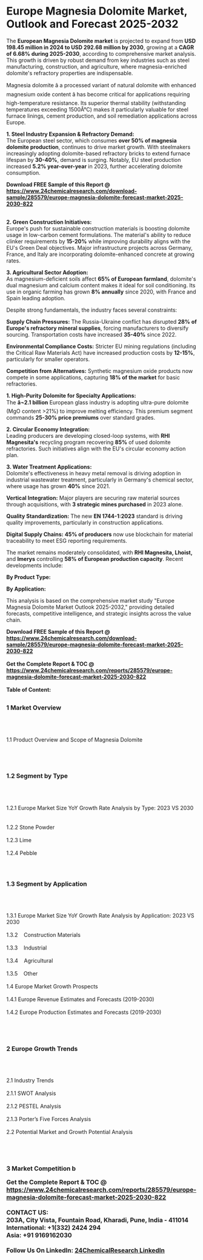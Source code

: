 <h1>Europe Magnesia Dolomite Market, Outlook and Forecast 2025-2032</h1><p>The <strong>European Magnesia Dolomite market</strong> is projected to expand from <strong>USD 198.45 million in 2024 to USD 292.68 million by 2030</strong>, growing at a <strong>CAGR of 6.68% during 2025-2030</strong>, according to comprehensive market analysis. This growth is driven by robust demand from key industries such as steel manufacturing, construction, and agriculture, where magnesia-enriched dolomite's refractory properties are indispensable.</p><p>Magnesia dolomite â a processed variant of natural dolomite with enhanced magnesium oxide content â has become critical for applications requiring high-temperature resistance. Its superior thermal stability (withstanding temperatures exceeding 1500Â°C) makes it particularly valuable for steel furnace linings, cement production, and soil remediation applications across Europe.</p><p><strong>1. Steel Industry Expansion &amp; Refractory Demand:</strong><br>
The European steel sector, which consumes <strong>over 50% of magnesia dolomite production</strong>, continues to drive market growth. With steelmakers increasingly adopting dolomite-based refractory bricks to extend furnace lifespan by <strong>30-40%</strong>, demand is surging. Notably, EU steel production increased <strong>5.2% year-over-year</strong> in 2023, further accelerating dolomite consumption.</p><div><b>Download FREE Sample of this Report @ 
            <a href="https://www.24chemicalresearch.com/download-sample/285579/europe-magnesia-dolomite-forecast-market-2025-2030-822">
            https://www.24chemicalresearch.com/download-sample/285579/europe-magnesia-dolomite-forecast-market-2025-2030-822</a></b></div><br><p><strong>2. Green Construction Initiatives:</strong><br>
Europe's push for sustainable construction materials is boosting dolomite usage in low-carbon cement formulations. The material's ability to reduce clinker requirements by <strong>15-20%</strong> while improving durability aligns with the EU's Green Deal objectives. Major infrastructure projects across Germany, France, and Italy are incorporating dolomite-enhanced concrete at growing rates.</p><p><strong>3. Agricultural Sector Adoption:</strong><br>
As magnesium-deficient soils affect <strong>65% of European farmland</strong>, dolomite's dual magnesium and calcium content makes it ideal for soil conditioning. Its use in organic farming has grown <strong>8% annually</strong> since 2020, with France and Spain leading adoption.</p><p>Despite strong fundamentals, the industry faces several constraints:</p><p><strong>Supply Chain Pressures:</strong> The Russia-Ukraine conflict has disrupted <strong>28% of Europe's refractory mineral supplies</strong>, forcing manufacturers to diversify sourcing. Transportation costs have increased <strong>35-40%</strong> since 2022.</p><p><strong>Environmental Compliance Costs:</strong> Stricter EU mining regulations (including the Critical Raw Materials Act) have increased production costs by <strong>12-15%</strong>, particularly for smaller operators.</p><p><strong>Competition from Alternatives:</strong> Synthetic magnesium oxide products now compete in some applications, capturing <strong>18% of the market</strong> for basic refractories.</p><p><strong>1. High-Purity Dolomite for Specialty Applications:</strong><br>
The <strong>â¬2.1 billion</strong> European glass industry is adopting ultra-pure dolomite (MgO content &gt;21%) to improve melting efficiency. This premium segment commands <strong>25-30% price premiums</strong> over standard grades.</p><p><strong>2. Circular Economy Integration:</strong><br>
Leading producers are developing closed-loop systems, with <strong>RHI Magnesita's</strong> recycling program recovering <strong>85%</strong> of used dolomite refractories. Such initiatives align with the EU's circular economy action plan.</p><p><strong>3. Water Treatment Applications:</strong><br>
Dolomite's effectiveness in heavy metal removal is driving adoption in industrial wastewater treatment, particularly in Germany's chemical sector, where usage has grown <strong>40%</strong> since 2021.</p><p><strong>Vertical Integration:</strong> Major players are securing raw material sources through acquisitions, with <strong>3 strategic mines purchased</strong> in 2023 alone.</p><p><strong>Quality Standardization:</strong> The new <strong>EN 1744-1:2023</strong> standard is driving quality improvements, particularly in construction applications.</p><p><strong>Digital Supply Chains:</strong> <strong>45% of producers</strong> now use blockchain for material traceability to meet ESG reporting requirements.</p><p>The market remains moderately consolidated, with <strong>RHI Magnesita, Lhoist,</strong> and <strong>Imerys</strong> controlling <strong>58% of European production capacity</strong>. Recent developments include:</p><p><strong>By Product Type:</strong></p><p><strong>By Application:</strong></p><p>This analysis is based on the comprehensive market study "Europe Magnesia Dolomite Market Outlook 2025-2032," providing detailed forecasts, competitive intelligence, and strategic insights across the value chain.</p><div><b>Download FREE Sample of this Report @ 
            <a href="https://www.24chemicalresearch.com/download-sample/285579/europe-magnesia-dolomite-forecast-market-2025-2030-822">
            https://www.24chemicalresearch.com/download-sample/285579/europe-magnesia-dolomite-forecast-market-2025-2030-822</a></b></div><br><div><b>Get the Complete Report & TOC @ 
            <a href="https://www.24chemicalresearch.com/reports/285579/europe-magnesia-dolomite-forecast-market-2025-2030-822">
            https://www.24chemicalresearch.com/reports/285579/europe-magnesia-dolomite-forecast-market-2025-2030-822</a></b></div><br>
            <b>Table of Content:</b><p><h2><span style="font-size:16px"><strong>1 Market Overview&nbsp;&nbsp; &nbsp;</strong></span></h2><br />
<br />
<p>1.1 Product Overview and Scope of Magnesia Dolomite&nbsp;</p><br />
<br />
<h2><strong><span style="font-size:16px">1.2 Segment by Type&nbsp;&nbsp; &nbsp;</span></strong></h2><br />
<br />
<p>1.2.1 Europe Market Size YoY Growth Rate Analysis by Type: 2023 VS 2030&nbsp;&nbsp; &nbsp;<br /><br />
1.2.2 Stone Powder&nbsp;&nbsp; &nbsp;<br /><br />
1.2.3 Lime<br /><br />
1.2.4 Pebble<br /><br />
<br />
<h2><span style="font-size:16px"><strong>1.3 Segment by Application&nbsp;&nbsp;</strong></span></h2><br />
<br />
<p>1.3.1 Europe Market Size YoY Growth Rate Analysis by Application: 2023 VS 2030&nbsp;&nbsp; &nbsp;<br /><br />
1.3.2&nbsp;&nbsp; &nbsp;Construction Materials<br /><br />
1.3.3&nbsp;&nbsp; &nbsp;Industrial<br /><br />
1.3.4&nbsp;&nbsp; &nbsp;Agricultural<br /><br />
1.3.5&nbsp;&nbsp; &nbsp;Other<br /><br />
1.4 Europe Market Growth Prospects&nbsp;&nbsp; &nbsp;<br /><br />
1.4.1 Europe Revenue Estimates and Forecasts (2019-2030)&nbsp;&nbsp; &nbsp;<br /><br />
1.4.2 Europe Production Estimates and Forecasts (2019-2030)&nbsp;&nbsp;</p><br />
<br />
<h2><span style="font-size:16px"><strong>2 Europe Growth Trends&nbsp;&nbsp; &nbsp;</strong></span></h2><br />
<br />
<p>2.1 Industry Trends&nbsp;&nbsp; &nbsp;<br /><br />
2.1.1 SWOT Analysis&nbsp;&nbsp; &nbsp;<br /><br />
2.1.2 PESTEL Analysis&nbsp;&nbsp; &nbsp;<br /><br />
2.1.3 Porter&rsquo;s Five Forces Analysis&nbsp;&nbsp; &nbsp;<br /><br />
2.2 Potential Market and Growth Potential Analysis&nbsp;&nbsp; &nbsp;</p><br />
<br />
<h2><span style="font-size:16px"><strong>3 Market Competition b</p><div><b>Get the Complete Report & TOC @ 
            <a href="https://www.24chemicalresearch.com/reports/285579/europe-magnesia-dolomite-forecast-market-2025-2030-822">
            https://www.24chemicalresearch.com/reports/285579/europe-magnesia-dolomite-forecast-market-2025-2030-822</a></b></div><br><b>CONTACT US:</b><br>
            203A, City Vista, Fountain Road, Kharadi, Pune, India - 411014<br>
            International: +1(332) 2424 294<br>
            Asia: +91 9169162030 <br><br>
            Follow Us On LinkedIn: <a href="https://www.linkedin.com/company/24chemicalresearch/">24ChemicalResearch LinkedIn</a>